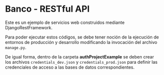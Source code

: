 # Banco - RESTful API
Este es un ejemplo de servicios web construidos mediante DjangoRestFramework.

Para poder ejecutar estos códigos, se debe tener noción de la ejecución de entornos de producción y desarrollo modificando la invocación del archivo `manage.py`.

De igual forma, dentro de la carpeta __authProjectExample__ se deben crear los archivos `credentials_dev.json` y `credentials_prod.json` para definir las credenciales de acceso a las bases de datos correspondientes.

